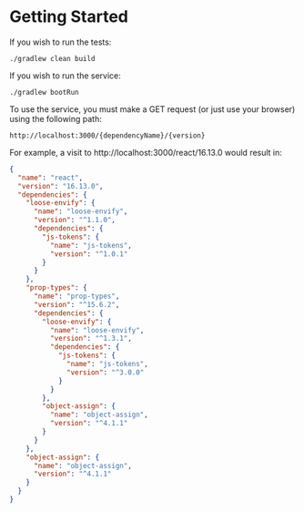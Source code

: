 # Getting Started
If you wish to run the tests:
```
./gradlew clean build
```

If you wish to run the service:
```
./gradlew bootRun
```

To use the service, you must make a GET request (or just use your browser) using the following path:

```
http://localhost:3000/{dependencyName}/{version}
```
For example, a visit to
http://localhost:3000/react/16.13.0
would result in:
```json
{
  "name": "react",
  "version": "16.13.0",
  "dependencies": {
    "loose-envify": {
      "name": "loose-envify",
      "version": "^1.1.0",
      "dependencies": {
        "js-tokens": {
          "name": "js-tokens",
          "version": "^1.0.1"
        }
      }
    },
    "prop-types": {
      "name": "prop-types",
      "version": "^15.6.2",
      "dependencies": {
        "loose-envify": {
          "name": "loose-envify",
          "version": "^1.3.1",
          "dependencies": {
            "js-tokens": {
              "name": "js-tokens",
              "version": "^3.0.0"
            }
          }
        },
        "object-assign": {
          "name": "object-assign",
          "version": "^4.1.1"
        }
      }
    },
    "object-assign": {
      "name": "object-assign",
      "version": "^4.1.1"
    }
  }
}
```
